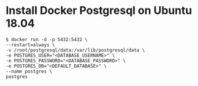 # Install Docker Postgresql on Ubuntu 18.04 
```shell
$ docker run -d -p 5432:5432 \
--restart=always \
-v /root/postgresql/data:/var/lib/postgresql/data \
-e POSTGRES_USER="<DATABASE_USERNAME>" \
-e POSTGRES_PASSWORD="<DATABASE_PASSWORD>" \
-e POSTGRES_DB="<DEFAULT_DATABASE>" \
--name postgres \
postgres 
```
